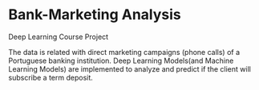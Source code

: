 # Bank-Marketing Analysis
Deep Learning Course Project 

The data is related with direct marketing campaigns (phone calls) of a Portuguese banking institution. Deep Learning Models(and Machine Learning Models) are implemented to analyze and predict if the client will subscribe a term deposit.
